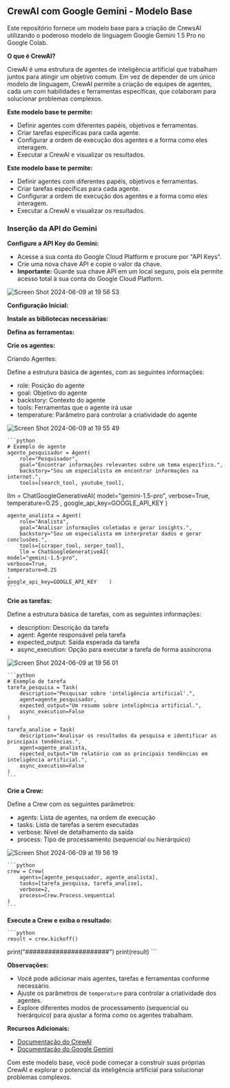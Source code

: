 
## CrewAI com Google Gemini - Modelo Base

Este repositório fornece um modelo base para a criação de CrewsAI utilizando o poderoso modelo de linguagem Google Gemini 1.5 Pro no Google Colab. 

**O que é CrewAI?**

CrewAI é uma estrutura de agentes de inteligência artificial que trabalham juntos para atingir um objetivo comum. Em vez de depender de um único modelo de linguagem, CrewAI permite a criação de equipes de agentes, cada um com habilidades e ferramentas específicas, que colaboram para solucionar problemas complexos.

**Este modelo base te permite:**

- Definir agentes com diferentes papéis, objetivos e ferramentas.
- Criar tarefas específicas para cada agente.
- Configurar a ordem de execução dos agentes e a forma como eles interagem.
- Executar a CrewAI e visualizar os resultados.

**Este modelo base te permite:**

- Definir agentes com diferentes papéis, objetivos e ferramentas.
- Criar tarefas específicas para cada agente.
- Configurar a ordem de execução dos agentes e a forma como eles interagem.
- Executar a CrewAI e visualizar os resultados.

###  Inserção da API do Gemini

**Configure a API Key do Gemini:**

  * Acesse a sua conta do Google Cloud Platform e procure por "API Keys".
  * Crie uma nova chave API e copie o valor da chave.
  * **Importante:** Guarde sua chave API em um local seguro, pois ela permite acesso total à sua conta do Google Cloud Platform.

![Screen Shot 2024-06-09 at 19 56 53](https://github.com/GeorgeMyller/crews/assets/49486067/fb0c94b1-3846-48b7-9be6-a25962463c1c)

**Configuração Inicial:**
   
 **Instale as bibliotecas necessárias:**
        
 **Defina as ferramentas:**

**Crie os agentes:**

Criando Agentes:

Define a estrutura básica de agentes, com as seguintes informações:

- role: Posição do agente
- goal: Objetivo do agente
- backstory: Contexto do agente
- tools: Ferramentas que o agente irá usar
- temperature: Parâmetro para controlar a criatividade do agente
  
![Screen Shot 2024-06-09 at 19 55 49](https://github.com/GeorgeMyller/crews/assets/49486067/85c2a98d-f344-46f5-8544-d82a859a1580)

    ```python
    # Exemplo de agente
    agente_pesquisador = Agent(
        role="Pesquisador",
        goal="Encontrar informações relevantes sobre um tema específico.",
        backstory="Sou um especialista em encontrar informações na internet.",
        tools=[search_tool, youtube_tool],
llm = ChatGoogleGenerativeAI(
    model="gemini-1.5-pro",
    verbose=True,
    temperature=0.25 
    ,
    google_api_key=GOOGLE_API_KEY    )

    agente_analista = Agent(
        role="Analista",
        goal="Analisar informações coletadas e gerar insights.",
        backstory="Sou um especialista em interpretar dados e gerar conclusões.",
        tools=[scraper_tool, serper_tool],
        llm = ChatGoogleGenerativeAI(
    model="gemini-1.5-pro",
    verbose=True,
    temperature=0.25 
    ,
    google_api_key=GOOGLE_API_KEY    )
    ```

**Crie as tarefas:**

Define a estrutura básica de tarefas, com as seguintes informações:

- description: Descrição da tarefa
- agent: Agente responsável pela tarefa
- expected_output: Saída esperada da tarefa
- async_execution: Opção para executar a tarefa de forma assíncrona

![Screen Shot 2024-06-09 at 19 56 01](https://github.com/GeorgeMyller/crews/assets/49486067/4c544bc1-291a-44c2-860e-0be7fcc2258e)

    ```python
    # Exemplo de tarefa
    tarefa_pesquisa = Task(
        description="Pesquisar sobre 'inteligência artificial'.",
        agent=agente_pesquisador,
        expected_output="Um resumo sobre inteligência artificial.",
        async_execution=False
    )

    tarefa_analise = Task(
        description="Analisar os resultados da pesquisa e identificar as principais tendências.",
        agent=agente_analista,
        expected_output="Um relatório com as principais tendências em inteligência artificial.",
        async_execution=False
    )
    ```

 **Crie a Crew:**

Define a Crew com os seguintes parâmetros:

- agents: Lista de agentes, na ordem de execução
- tasks: Lista de tarefas a serem executadas
- verbose: Nível de detalhamento da saída
- process: Tipo de processamento (sequencial ou hierárquico)

![Screen Shot 2024-06-09 at 19 56 19](https://github.com/GeorgeMyller/crews/assets/49486067/eb18b6db-3f8c-413d-ae75-971a1b9bac1b)

    ```python
    crew = Crew(
        agents=[agente_pesquisador, agente_analista],
        tasks=[tarefa_pesquisa, tarefa_analise],
        verbose=2,
        process=Crew.Process.sequential
    )
    ```

 **Execute a Crew e exiba o resultado:**

    ```python
    result = crew.kickoff()

print("######################")
print(result)
    ```

**Observações:**

- Você pode adicionar mais agentes, tarefas e ferramentas conforme necessário.
- Ajuste os parâmetros de `temperature` para controlar a criatividade dos agentes.
- Explore diferentes modos de processamento (sequencial ou hierárquico) para ajustar a forma como os agentes trabalham.

**Recursos Adicionais:**

- [Documentação do CrewAI]( https://github.com/joaomdmoura/crewai/)
- [Documentação do Google Gemini]( https://ai.google.dev/gemini-api)

Com este modelo base, você pode começar a construir suas próprias CrewAI e explorar o potencial da inteligência artificial para solucionar problemas complexos.



